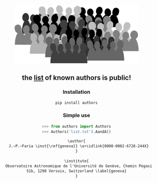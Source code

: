 <div align="center">

<img src="https://raw.githubusercontent.com/j-faria/authors/master/authors/crowd.png" alt="crowd of authors" width="400">

 ## the [list](https://github.com/j-faria/authors/blob/main/authors/data/all_known_authors.yml) of known authors is **public!**

### Installation

```
pip install authors
```


### Simple use

```python
>>> from authors import Authors
>>> Authors('list.txt').AandA()
```
```
\author{
  J.~P.~Faria \inst{\ref{geneva}} \orcidlink{0000-0002-6728-244X}
}

\institute{
  Observatoire Astronomique de l'Université de Genève, Chemin Pegasi 51b, 1290 Versoix, Switzerland \label{geneva}
}
```


